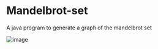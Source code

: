 # Mandelbrot-set
A java program to generate a graph of the mandelbrot set


![image](https://i.imgur.com/Cgvn2v6.jpg)
